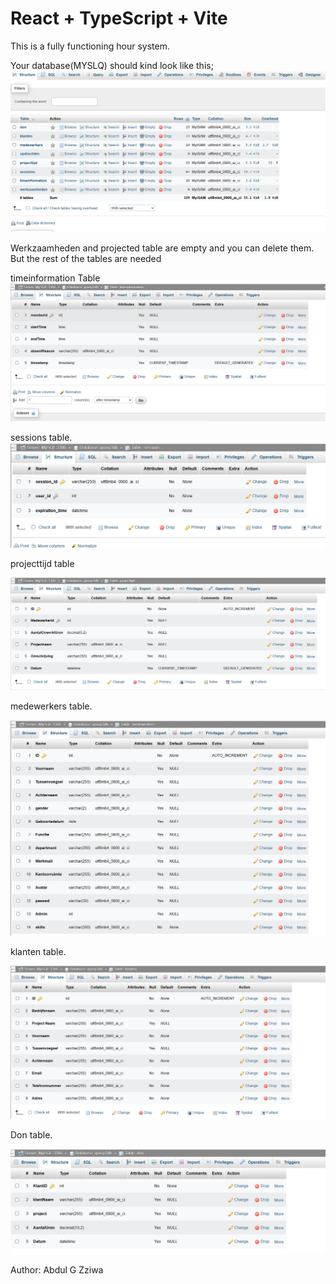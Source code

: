 # React + TypeScript + Vite
This is a fully functioning hour system. 

Your database(MYSLQ) should kind look like this;
![Database Layout](image.png)

Werkzaamheden and projected table are empty and you can delete them.
But the rest of the tables are needed

timeinformation Table
![timeinfomation table](<Screenshot 2024-04-09 135712.png>)

sessions table.
![sessions table](<Screenshot 2024-04-09 135639.png>)

projecttijd table

![projecttijd table](<Screenshot 2024-04-09 135627.png>)

medewerkers table.

![medewerlers table](<Screenshot 2024-04-09 135606.png>)

klanten table.

![klanten tabel](<Screenshot 2024-04-09 135547.png>)

Don table.

![Don table](<Screenshot 2024-04-09 135524.png>)











Author: Abdul G Zziwa


